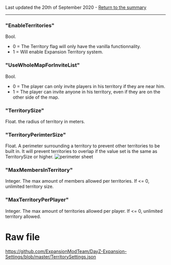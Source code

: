 Last updated the 20th of September 2020 - [Return to the summary](https://github.com/salutesh/DayZ-Expansion-Scripts/wiki/%5BServer-Hosting%5D-Server-settings/)

***
### "EnableTerritories"
Bool.
- 0 = The Territory flag will only have the vanilla functionnality.
- 1 = Will enable Expansion Territory system.

### "UseWholeMapForInviteList"
Bool.
- 0 =  The player can only invite players in his territory if they are near him.
- 1 = The player can invite anyone in his territory, even if they are on the other side of the map.

### "TerritorySize"
Float. the radius of territory in meters.

### "TerritoryPerimterSize"
Float. A perimeter surrounding a territory to prevent other territories to be built in. It will prevent territories to overlap if the value set is the same as TerritorySize or higher.
![perimeter sheet](https://i.imgur.com/gJX5Ula.png)

### "MaxMembersInTerritory"
Integer. The max amount of members allowed per territories. If <= 0, unlimited territory size.

### "MaxTerritoryPerPlayer"
Integer. The max amount of territories allowed per player. If <= 0, unlimited territory allowed.

# Raw file

https://github.com/ExpansionModTeam/DayZ-Expansion-Settings/blob/master/TerritorySettings.json